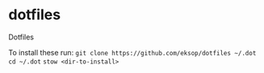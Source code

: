# dotfiles
Dotfiles

To install these run:
`git clone https://github.com/eksop/dotfiles ~/.dot`
`cd ~/.dot`
`stow <dir-to-install>`

